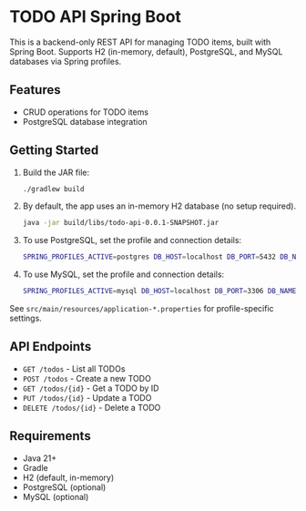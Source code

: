 # TODO API Spring Boot

This is a backend-only REST API for managing TODO items, built with Spring Boot. Supports H2 (in-memory, default), PostgreSQL, and MySQL databases via Spring profiles.

## Features
- CRUD operations for TODO items
- PostgreSQL database integration

## Getting Started
1. Build the JAR file:
   ```bash
   ./gradlew build
   ```

2. By default, the app uses an in-memory H2 database (no setup required).
   ```bash
   java -jar build/libs/todo-api-0.0.1-SNAPSHOT.jar
   ```

3. To use PostgreSQL, set the profile and connection details:
   ```bash
   SPRING_PROFILES_ACTIVE=postgres DB_HOST=localhost DB_PORT=5432 DB_NAME=tododb DB_USERNAME=youruser DB_PASSWORD=yourpass java -jar build/libs/todo-api-0.0.1-SNAPSHOT.jar
   ```

4. To use MySQL, set the profile and connection details:
   ```bash
   SPRING_PROFILES_ACTIVE=mysql DB_HOST=localhost DB_PORT=3306 DB_NAME=tododb DB_USERNAME=root DB_PASSWORD=yourpass java -jar build/libs/todo-api-0.0.1-SNAPSHOT.jar
   ```

See `src/main/resources/application-*.properties` for profile-specific settings.

## API Endpoints
- `GET /todos` - List all TODOs
- `POST /todos` - Create a new TODO
- `GET /todos/{id}` - Get a TODO by ID
- `PUT /todos/{id}` - Update a TODO
- `DELETE /todos/{id}` - Delete a TODO

## Requirements
- Java 21+
- Gradle
- H2 (default, in-memory)
- PostgreSQL (optional)
- MySQL (optional)

